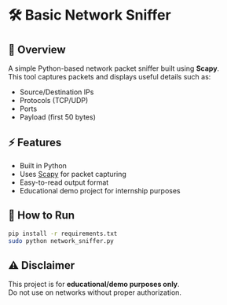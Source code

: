# 🛠️ Basic Network Sniffer

## 📌 Overview
A simple Python-based network packet sniffer built using **Scapy**.  
This tool captures packets and displays useful details such as:

- Source/Destination IPs  
- Protocols (TCP/UDP)  
- Ports  
- Payload (first 50 bytes)  

## ⚡ Features
- Built in Python  
- Uses [Scapy](https://scapy.net/) for packet capturing  
- Easy-to-read output format  
- Educational demo project for internship purposes  

## 🚀 How to Run
```bash
pip install -r requirements.txt
sudo python network_sniffer.py
```

## ⚠️ Disclaimer
This project is for **educational/demo purposes only**.  
Do not use on networks without proper authorization.
